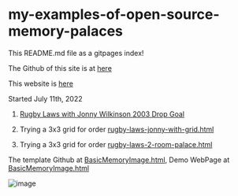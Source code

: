 # my-examples-of-open-source-memory-palaces

This README.md file as a gitpages index! 

The Github of this site is at <a href="https://github.com/hpssjellis/my-examples-of-open-source-memory-palaces"> here </a>

This website is <a href="https://hpssjellis.github.io/my-examples-of-open-source-memory-palaces/"> here </a>



Started July 11th, 2022

1.  <a href="https://hpssjellis.github.io/my-examples-of-open-source-memory-palaces/public/rugby-laws-jonny-w-drop-goal.html">Rugby Laws with Jonny Wilkinson 2003 Drop Goal</a> 

2. Trying a 3x3 grid for order <a href="https://hpssjellis.github.io/my-examples-of-open-source-memory-palaces/public/rugby-laws-jonny-with-grid.html">rugby-laws-jonny-with-grid.html</a>


3. Trying a 3x3 grid for order <a href="https://hpssjellis.github.io/my-examples-of-open-source-memory-palaces/public/rugby-laws-2-room-palace.html">rugby-laws-2-room-palace.html</a>









The template Github at [BasicMemoryImage.html](https://github.com/hpssjellis/my-examples-of-open-source-memory-palaces/blob/main/public/BasicMemoryImage.html),   Demo WebPage at [BasicMemoryImage.html](https://hpssjellis.github.io/my-examples-of-open-source-memory-palaces/public/BasicMemoryImage.html)



![image](https://user-images.githubusercontent.com/5605614/179289692-e53c9905-f7b3-4166-972d-334e0bb0fa6f.png)

